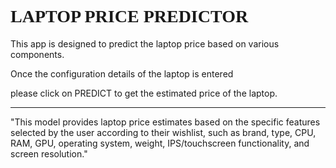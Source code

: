 <h1 style="font-family:copperplate;">LAPTOP PRICE PREDICTOR</h1>
<div>
    <p>This app is designed to predict the laptop price based on various components.</p>
    <p>Once the configuration details of the laptop is entered</p>
    <p>please click on PREDICT to get the estimated price of the laptop.</p>
</div>
<hr>
<p>"This model provides laptop price estimates based on the specific features selected by the user according to their wishlist, such as brand, type, CPU, RAM, GPU, operating system, weight, IPS/touchscreen functionality, and screen resolution."</p>
